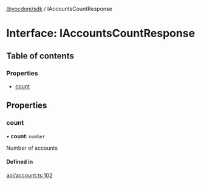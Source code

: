[@vocdoni/sdk](/sdk) / IAccountsCountResponse

# Interface: IAccountsCountResponse

## Table of contents

### Properties

- [count](IAccountsCountResponse#count)

## Properties

### count

• **count**: `number`

Number of accounts

#### Defined in

[api/account.ts:102](https://github.com/vocdoni/vocdoni-sdk/blob/1053e59/src/api/account.ts#L102)
